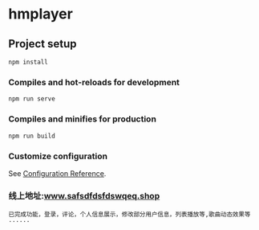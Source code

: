 # hmplayer

## Project setup
```
npm install
```

### Compiles and hot-reloads for development
```
npm run serve
```

### Compiles and minifies for production
```
npm run build
```

### Customize configuration
See [Configuration Reference](https://cli.vuejs.org/config/).

### 线上地址:www.safsdfdsfdswqeq.shop
```
已完成功能，登录，评论，个人信息展示，修改部分用户信息，列表播放等,歌曲动态效果等······
```
